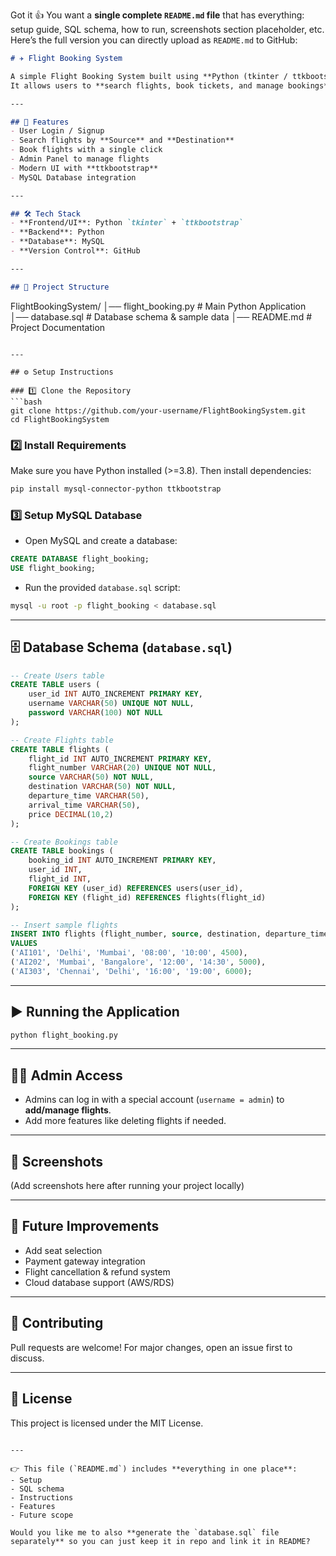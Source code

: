 Got it 👍 You want a **single complete `README.md` file** that has everything: setup guide, SQL schema, how to run, screenshots section placeholder, etc. Here’s the full version you can directly upload as `README.md` to GitHub:

```markdown
# ✈️ Flight Booking System

A simple Flight Booking System built using **Python (tkinter / ttkbootstrap)** and **MySQL**.  
It allows users to **search flights, book tickets, and manage bookings**, while **admins can add/manage flights**.

---

## 🚀 Features
- User Login / Signup
- Search flights by **Source** and **Destination**
- Book flights with a single click
- Admin Panel to manage flights
- Modern UI with **ttkbootstrap**
- MySQL Database integration

---

## 🛠️ Tech Stack
- **Frontend/UI**: Python `tkinter` + `ttkbootstrap`
- **Backend**: Python
- **Database**: MySQL
- **Version Control**: GitHub

---

## 📂 Project Structure
```

FlightBookingSystem/
│── flight\_booking.py      # Main Python Application
│── database.sql           # Database schema & sample data
│── README.md              # Project Documentation

````

---

## ⚙️ Setup Instructions

### 1️⃣ Clone the Repository
```bash
git clone https://github.com/your-username/FlightBookingSystem.git
cd FlightBookingSystem
````

### 2️⃣ Install Requirements

Make sure you have Python installed (>=3.8). Then install dependencies:

```bash
pip install mysql-connector-python ttkbootstrap
```

### 3️⃣ Setup MySQL Database

* Open MySQL and create a database:

```sql
CREATE DATABASE flight_booking;
USE flight_booking;
```

* Run the provided `database.sql` script:

```bash
mysql -u root -p flight_booking < database.sql
```

---

## 🗄️ Database Schema (`database.sql`)

```sql
-- Create Users table
CREATE TABLE users (
    user_id INT AUTO_INCREMENT PRIMARY KEY,
    username VARCHAR(50) UNIQUE NOT NULL,
    password VARCHAR(100) NOT NULL
);

-- Create Flights table
CREATE TABLE flights (
    flight_id INT AUTO_INCREMENT PRIMARY KEY,
    flight_number VARCHAR(20) UNIQUE NOT NULL,
    source VARCHAR(50) NOT NULL,
    destination VARCHAR(50) NOT NULL,
    departure_time VARCHAR(50),
    arrival_time VARCHAR(50),
    price DECIMAL(10,2)
);

-- Create Bookings table
CREATE TABLE bookings (
    booking_id INT AUTO_INCREMENT PRIMARY KEY,
    user_id INT,
    flight_id INT,
    FOREIGN KEY (user_id) REFERENCES users(user_id),
    FOREIGN KEY (flight_id) REFERENCES flights(flight_id)
);

-- Insert sample flights
INSERT INTO flights (flight_number, source, destination, departure_time, arrival_time, price)
VALUES
('AI101', 'Delhi', 'Mumbai', '08:00', '10:00', 4500),
('AI202', 'Mumbai', 'Bangalore', '12:00', '14:30', 5000),
('AI303', 'Chennai', 'Delhi', '16:00', '19:00', 6000);
```

---

## ▶️ Running the Application

```bash
python flight_booking.py
```

---

## 👨‍💻 Admin Access

* Admins can log in with a special account (`username = admin`) to **add/manage flights**.
* Add more features like deleting flights if needed.

---

## 📸 Screenshots

(Add screenshots here after running your project locally)

---

## 📌 Future Improvements

* Add seat selection
* Payment gateway integration
* Flight cancellation & refund system
* Cloud database support (AWS/RDS)

---

## 🤝 Contributing

Pull requests are welcome! For major changes, open an issue first to discuss.

---

## 📜 License

This project is licensed under the MIT License.

```

---

👉 This file (`README.md`) includes **everything in one place**:  
- Setup  
- SQL schema  
- Instructions  
- Features  
- Future scope  

Would you like me to also **generate the `database.sql` file separately** so you can just keep it in repo and link it in README?
```
